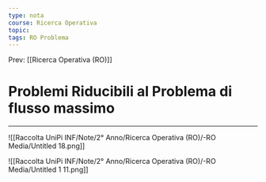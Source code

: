 ```yaml
---
type: nota
course: Ricerca Operativa
topic: 
tags: RO Problema
---
```


Prev: [[Ricerca Operativa (RO)]]

# Problemi Riducibili al Problema di flusso massimo
---

![[Raccolta UniPi INF/Note/2° Anno/Ricerca Operativa (RO)/-RO Media/Untitled 18.png]]

![[Raccolta UniPi INF/Note/2° Anno/Ricerca Operativa (RO)/-RO Media/Untitled 1 11.png]]
